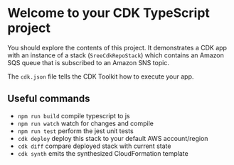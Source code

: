 # Welcome to your CDK TypeScript project

You should explore the contents of this project. It demonstrates a CDK app with an instance of a stack (`SreeCdkRepoStack`)
which contains an Amazon SQS queue that is subscribed to an Amazon SNS topic.   

The `cdk.json` file tells the CDK Toolkit how to execute your app.

## Useful commands

* `npm run build`   compile typescript to js
* `npm run watch`   watch for changes and compile
* `npm run test`    perform the jest unit tests
* `cdk deploy`      deploy this stack to your default AWS account/region
* `cdk diff`        compare deployed stack with current state
* `cdk synth`       emits the synthesized CloudFormation template
